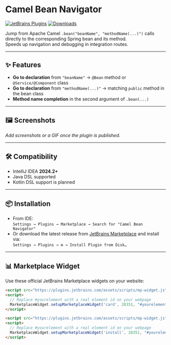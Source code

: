 # Camel Bean Navigator

[![JetBrains Plugins](https://img.shields.io/jetbrains/plugin/v/org.gaydabura.camel-bean-nav.svg)](https://plugins.jetbrains.com/plugin/28351-camel-bean-nav)
[![Downloads](https://img.shields.io/jetbrains/plugin/d/org.gaydabura.camel-bean-nav.svg)](https://plugins.jetbrains.com/plugin/28351-camel-bean-nav)

Jump from Apache Camel `.bean("beanName", "methodName(...)")` calls directly to the corresponding Spring bean and its method.  
Speeds up navigation and debugging in integration routes.

---

## ✨ Features
- **Go to declaration** from `"beanName"` → `@Bean` method or `@Service/@Component` class  
- **Go to declaration** from `"methodName(...)"` → matching `public` method in the bean class  
- **Method name completion** in the second argument of `.bean(...)`  

---

## 🖼 Screenshots
_Add screenshots or a GIF once the plugin is published._  

---

## 🛠 Compatibility
- IntelliJ IDEA **2024.2+**  
- Java DSL supported  
- Kotlin DSL support is planned  

---

## 📦 Installation
- From IDE:  
  `Settings → Plugins → Marketplace → Search for "Camel Bean Navigator"`  
- Or download the latest release from [JetBrains Marketplace](https://plugins.jetbrains.com/plugin/28351-camel-bean-nav) and install via:  
  `Settings → Plugins → ⚙ → Install Plugin from Disk…`

---

## 📊 Marketplace Widget

Use these official JetBrains Marketplace widgets on your website:

```html
<script src="https://plugins.jetbrains.com/assets/scripts/mp-widget.js"></script>
<script>
  // Replace #yourelement with a real element id on your webpage
  MarketplaceWidget.setupMarketplaceWidget('card', 28351, "#yourelement");
</script>

<script src="https://plugins.jetbrains.com/assets/scripts/mp-widget.js"></script>
<script>
  // Replace #yourelement with a real element id on your webpage
  MarketplaceWidget.setupMarketplaceWidget('install', 28351, "#yourelement");
</script>
